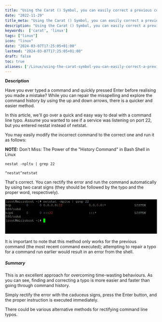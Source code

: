 ```yaml
---
title: "Using the Carat () Symbol, you can easily correct a previous command's typo."
date: "2022-11-29"
title_meta: "Using the Carat () Symbol, you can easily correct a previous command's typo."
description: "Using the Carat () Symbol, you can easily correct a previous command's typo."
keywords:  ['carat', 'linux']
tags: ["linux"]
icon: "linux"
date: "2024-03-07T17:25:05+01:00"
lastmod: "2024-03-07T17:25:05+01:00" 
draft: false
toc: true
aliases: ['/Linux/using-the-carat-symbol-you-can-easily-correct-a-previous-commands-typo']
---
```


**Description**

Have you ever typed a command and quickly pressed Enter before realising you made a mistake? While you can repair the misspelling and explore the command history by using the up and down arrows, there is a quicker and easier method.

In this article, we'll go over a quick and easy way to deal with a command line typo. Assume you wanted to see if a service was listening on port 22, but you entered nestat instead of netstat.

You may easily modify the incorrect command to the correct one and run it as follows:

**NOTE:** Don't Miss: The Power of the "History Command" in Bash Shell in Linux

```
nestat -npltu | grep 22
```
```
^nestat^netstat
```
That's correct. You can rectify the error and run the command automatically by using two carat signs (they should be followed by the typo and the proper word, respectively).

![](images/image-544.png)

It is important to note that this method only works for the previous command (the most recent command executed); attempting to repair a typo for a command run earlier would result in an error from the shell.

##### Summary

This is an excellent approach for overcoming time-wasting behaviours. As you can see, finding and correcting a typo is more easier and faster than going through command history.

Simply rectify the error with the caduceus signs, press the Enter button, and the proper instruction is executed immediately.

There could be various alternative methods for rectifying command line typos.

